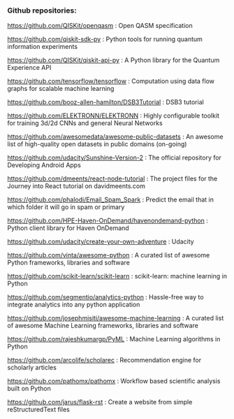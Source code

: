 ### Github repositories:

https://github.com/QISKit/openqasm : Open QASM specification

https://github.com/qiskit-sdk-py : Python tools for running quantum information experiments

https://github.com/QISKit/qiskit-api-py : A Python library for the Quantum Experience API

https://github.com/tensorflow/tensorflow : Computation using data flow graphs for scalable machine learning

https://github.com/booz-allen-hamilton/DSB3Tutorial : DSB3 tutorial

https://github.com/ELEKTRONN/ELEKTRONN : Highly configurable toolkit for training 3d/2d CNNs and general Neural Networks

https://github.com/awesomedata/awesome-public-datasets : An awesome list of high-quality open datasets in public domains (on-going)

https://github.com/udacity/Sunshine-Version-2 : The official repository for Developing Android Apps

https://github.com/dmeents/react-node-tutorial : The project files for the Journey into React tutorial on davidmeents.com

https://github.com/phalodi/Email_Spam_Spark : Predict the email that in which folder it will go in spam or primary

https://github.com/HPE-Haven-OnDemand/havenondemand-python : Python client library for Haven OnDemand

https://github.com/udacity/create-your-own-adventure : Udacity

https://github.com/vinta/awesome-python : A curated list of awesome Python frameworks, libraries and software

https://github.com/scikit-learn/scikit-learn : scikit-learn: machine learning in Python

https://github.com/segmentio/analytics-python : Hassle-free way to integrate analytics into any python application

https://github.com/josephmisiti/awesome-machine-learning : A curated list of awesome Machine Learning frameworks, libraries and software

https://github.com/rajeshkumargp/PyML : Machine Learning algorithms in Python

https://github.com/arcolife/scholarec : Recommendation engine for scholarly articles

https://github.com/pathomx/pathomx : Workflow based scientific analysis built on Python

https://github.com/jarus/flask-rst : Create a website from simple reStructuredText files
